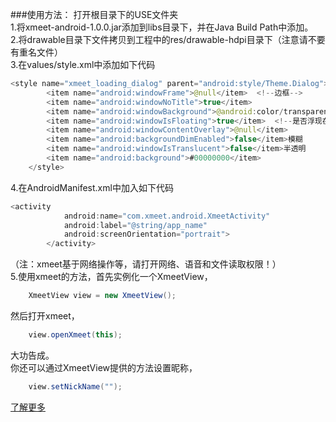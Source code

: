 ###使用方法：
打开根目录下的USE文件夹 <br>
1.将xmeet-android-1.0.0.jar添加到libs目录下，并在Java Build Path中添加。 <br>
2.将drawable目录下文件拷贝到工程中的res/drawable-hdpi目录下（注意请不要有重名文件） <br>
3.在values/style.xml中添加如下代码<br>
```JAVA
<style name="xmeet_loading_dialog" parent="android:style/Theme.Dialog">  
        <item name="android:windowFrame">@null</item>  <!--边框--> 
        <item name="android:windowNoTitle">true</item>   
        <item name="android:windowBackground">@android:color/transparent</item>
        <item name="android:windowIsFloating">true</item>  <!--是否浮现在activity之上-->
        <item name="android:windowContentOverlay">@null</item>  
        <item name="android:backgroundDimEnabled">false</item>模糊 
        <item name="android:windowIsTranslucent">false</item>半透明
        <item name="android:background">#00000000</item>
    </style> 
```
4.在AndroidManifest.xml中加入如下代码
```JAVA
<activity
            android:name="com.xmeet.android.XmeetActivity"
            android:label="@string/app_name" 
            android:screenOrientation="portrait">
        </activity>
```
（注：xmeet基于网络操作等，请打开网络、语音和文件读取权限！） <br>
5.使用xmeet的方法，首先实例化一个XmeetView， <br>
```Java
	XmeetView view = new XmeetView();
```
然后打开xmeet， <br>
```Java
	view.openXmeet(this);
```
大功告成。 <br>
你还可以通过XmeetView提供的方法设置昵称， <br>
```Java
	view.setNickName(""); 
```
[了解更多](http://meet.xpro.im)